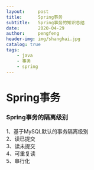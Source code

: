 ```yaml
---
layout:     post
title:      Spring事务
subtitle:   Spring事务的知识总结
date:       2020-04-29
author:     pengfeng
header-img: img/shanghai.jpg
catalog: true
tags:
    - java
    - 事务
    - spring
---
```


# Spring事务

### Spring事务的隔离级别

1、基于MySQL默认的事务隔离级别<br/>
2、读已提交<br/>
3、读未提交<br/>
4、可重复读<br/>
5、串行化


